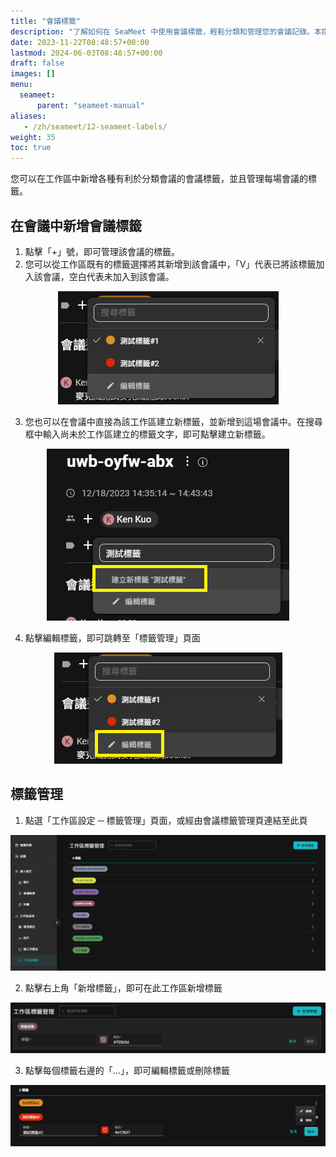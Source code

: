 ```yaml
---
title: "會議標籤"
description: "了解如何在 SeaMeet 中使用會議標籤，輕鬆分類和管理您的會議記錄。本指南涵蓋標籤的新增、編輯與刪除步驟，幫助您高效組織工作區中的會議內容。"
date: 2023-11-22T08:48:57+00:00
lastmod: 2024-06-03T08:48:57+00:00
draft: false
images: []
menu:
  seameet:
      parent: "seameet-manual"
aliases:
   - /zh/seameet/12-seameet-labels/
weight: 35
toc: true
---
```


您可以在工作區中新增各種有利於分類會議的會議標籤，並且管理每場會議的標籤。

## 在會議中新增會議標籤
1. 點擊「+」號，即可管理該會議的標籤。
2. 您可以從工作區既有的標籤選擇將其新增到該會議中，「V」代表已將該標籤加入該會議，空白代表未加入到該會議。

<center>
<img src="/images/seameet-zh/SeaMeet編輯會議標籤.png" alt="SeaMeet編輯會議標籤"/>
</center>

3. 您也可以在會議中直接為該工作區建立新標籤，並新增到這場會議中。在搜尋框中輸入尚未於工作區建立的標籤文字，即可點擊建立新標籤。

<center>
<img src="/images/seameet-zh/SeaMeet新增會議標籤.png" alt="SeaMeet新增會議標籤"/>
</center>

4. 點擊編輯標籤，即可跳轉至「標籤管理」頁面

<center>
<img src="/images/seameet-zh/SeaMeet標籤管理.png" alt="SeaMeet標籤管理"/>
</center>


## 標籤管理
1. 點選「工作區設定 ─ 標籤管理」頁面，或經由會議標籤管理頁連結至此頁

<center>
<img src="/images/seameet-zh/SeaMeet工作區設定標籤.png" alt="SeaMeet工作區設定標籤"/>
</center>

2. 點擊右上角「新增標籤」，即可在此工作區新增標籤

<center>
<img src="/images/seameet-zh/SeaMeet工作區新增標籤.png" alt="SeaMeet工作區新增標籤"/>
</center>

3. 點擊每個標籤右邊的「...」，即可編輯標籤或刪除標籤

<center>
<img src="/images/seameet-zh/SeaMeet工作區編輯和刪除標籤.png" alt="SeaMeet工作區編輯和刪除標籤"/>
</center>
